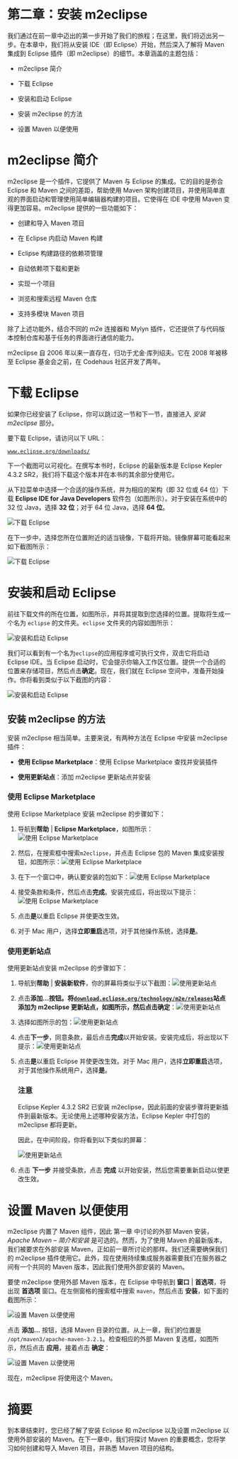 # 第二章：安装 m2eclipse

我们通过在前一章中迈出的第一步开始了我们的旅程；在这里，我们将迈出另一步。在本章中，我们将从安装 IDE（即 Eclipse）开始，然后深入了解将 Maven 集成到 Eclipse 插件（即 m2eclipse）的细节。本章涵盖的主题包括：

+   m2eclipse 简介

+   下载 Eclipse

+   安装和启动 Eclipse

+   安装 m2eclipse 的方法

+   设置 Maven 以便使用

# m2eclipse 简介

m2eclipse 是一个插件，它提供了 Maven 与 Eclipse 的集成。它的目的是弥合 Eclipse 和 Maven 之间的差距，帮助使用 Maven 架构创建项目，并使用简单直观的界面启动和管理使用简单编辑器构建的项目。它使得在 IDE 中使用 Maven 变得更加容易。m2eclipse 提供的一些功能如下：

+   创建和导入 Maven 项目

+   在 Eclipse 内启动 Maven 构建

+   Eclipse 构建路径的依赖项管理

+   自动依赖项下载和更新

+   实现一个项目

+   浏览和搜索远程 Maven 仓库

+   支持多模块 Maven 项目

除了上述功能外，结合不同的 m2e 连接器和 Mylyn 插件，它还提供了与代码版本控制仓库和基于任务的界面进行通信的能力。

m2eclipse 自 2006 年以来一直存在，归功于尤金·库列绍夫。它在 2008 年被移至 Eclipse 基金会之前，在 Codehaus 社区开发了两年。

# 下载 Eclipse

如果你已经安装了 Eclipse，你可以跳过这一节和下一节，直接进入 *安装 m2eclipse* 部分。

要下载 Eclipse，请访问以下 URL：

[`www.eclipse.org/downloads/`](https://www.eclipse.org/downloads/)

下一个截图可以可视化。在撰写本书时，Eclipse 的最新版本是 Eclipse Kepler 4.3.2 SR2，我们将下载这个版本并在本书的其余部分使用它。

从下拉菜单中选择一个合适的操作系统，并为相应的架构（即 32 位或 64 位）下载 **Eclipse IDE for Java Developers** 软件包（如图所示）。对于安装在系统中的 32 位 Java，选择 **32 位**；对于 64 位 Java，选择 **64 位**。

![下载 Eclipse](img/00006.jpeg)

在下一步中，选择您所在位置附近的适当镜像，下载将开始。镜像屏幕可能看起来如下截图所示：

![下载 Eclipse](img/00007.jpeg)

# 安装和启动 Eclipse

前往下载文件的所在位置，如图所示，并将其提取到您选择的位置。提取将生成一个名为 `eclipse` 的文件夹。`eclipse` 文件夹的内容如图所示：

![安装和启动 Eclipse](img/00008.jpeg)

我们可以看到有一个名为`eclipse`的应用程序或可执行文件，双击它将启动 Eclipse IDE。当 Eclipse 启动时，它会提示你输入工作区位置。提供一个合适的位置来存储项目，然后点击**确定**。现在，我们就在 Eclipse 空间中，准备开始操作。你将看到类似于以下截图的内容：

![安装和启动 Eclipse](img/00009.jpeg)

## 安装 m2eclipse 的方法

安装 m2eclipse 相当简单。主要来说，有两种方法在 Eclipse 中安装 m2eclipse 插件：

+   **使用 Eclipse Marketplace**：使用 Eclipse Marketplace 查找并安装插件

+   **使用更新站点**：添加 m2eclipse 更新站点并安装

### 使用 Eclipse Marketplace

使用 Eclipse Marketplace 安装 m2eclipse 的步骤如下：

1.  导航到**帮助** | **Eclipse Marketplace**，如图所示：![使用 Eclipse Marketplace](img/00010.jpeg)

1.  然后，在搜索框中搜索`m2eclipse`，并点击 Eclipse 包的 Maven 集成安装按钮，如图所示：![使用 Eclipse Marketplace](img/00011.jpeg)

1.  在下一个窗口中，确认要安装的包如下：![使用 Eclipse Marketplace](img/00012.jpeg)

1.  接受条款和条件，然后点击**完成**。安装完成后，将出现以下提示：![使用 Eclipse Marketplace](img/00013.jpeg)

1.  点击**是**以重启 Eclipse 并使更改生效。

1.  对于 Mac 用户，选择**立即重启**选项，对于其他操作系统，选择**是**。

### 使用更新站点

使用更新站点安装 m2eclipse 的步骤如下：

1.  导航到**帮助** | **安装新软件**，你的屏幕将类似于以下截图：![使用更新站点](img/00014.jpeg)

1.  点击**添加...**按钮。将[`download.eclipse.org/technology/m2e/releases`](http://download.eclipse.org/technology/m2e/releases)站点添加为 m2eclipse 更新站点，如图所示，然后点击**确定**：![使用更新站点](img/00015.jpeg)

1.  选择如图所示的包：![使用更新站点](img/00016.jpeg)

1.  点击**下一步**，同意条款，最后点击**完成**以开始安装。安装完成后，将出现以下提示：![使用更新站点](img/00013.jpeg)

1.  点击**是**以重启 Eclipse 并使更改生效。对于 Mac 用户，选择**立即重启**选项，对于其他操作系统用户，选择**是**。

    ### 注意

    Eclipse Kepler 4.3.2 SR2 已安装 m2eclipse，因此前面的安装步骤将更新插件到最新版本。无论使用上述哪种安装方法，Eclipse Kepler 中打包的 m2eclipse 都将更新。

    因此，在中间阶段，你将看到以下类似的屏幕：

    ![使用更新站点](img/00017.jpeg)

1.  点击 **下一步** 并接受条款，点击 **完成** 以开始安装，然后您需要重新启动以使更改生效。

# 设置 Maven 以便使用

m2eclipse 内置了 Maven 组件，因此 第一章 中讨论的外部 Maven 安装，*Apache Maven – 简介和安装* 是可选的。然而，为了使用 Maven 的最新版本，我们被要求在外部安装 Maven，正如前一章所讨论的那样。我们还需要确保我们的 m2eclipse 插件使用它。此外，现在使用持续集成服务器需要我们在服务器之间有一个共同的 Maven 版本，因此我们使用外部安装的 Maven。

要使 m2eclipse 使用外部 Maven 版本，在 Eclipse 中导航到 **窗口** | **首选项**，将出现 **首选项** 窗口。在左侧窗格的搜索框中搜索 `maven`，然后点击 **安装**，如下面的截图所示：

![设置 Maven 以便使用](img/00018.jpeg)

点击 **添加...** 按钮，选择 Maven 目录的位置。从上一章，我们的位置是 `/opt/maven3/apache-maven-3.2.1`。检查相应的外部 Maven 复选框，如图所示，然后点击 **应用**，接着点击 **确定**：

![设置 Maven 以便使用](img/00019.jpeg)

现在，m2eclipse 将使用这个 Maven。

# 摘要

到本章结束时，您已经了解了安装 Eclipse 和 m2eclipse 以及设置 m2eclipse 以使用外部安装的 Maven。在下一章中，我们将探讨 Maven 的重要概念，您将学习如何创建和导入 Maven 项目，并熟悉 Maven 项目的结构。
